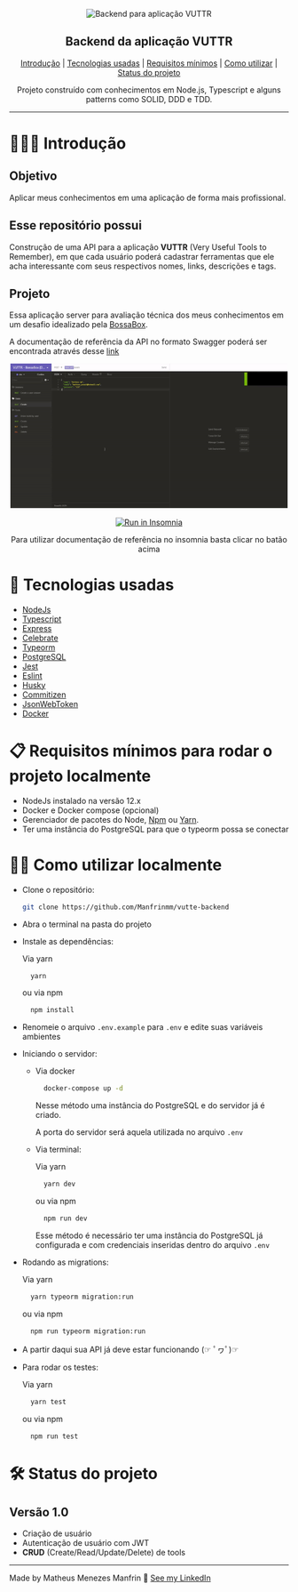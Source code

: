 <p align="center">

  <img width=150px height=150px src="https://image.flaticon.com/icons/svg/3465/3465047.svg" alt="Backend para aplicação VUTTR">

</p>

<h2 align="center">Backend da aplicação VUTTR</h2>

<div align="center">

[Introdução](#-Introdução)
| [Tecnologias usadas](#-Tecnologias-usadas)
| [Requisitos mínimos](#-Requisitos-mínimos)
| [Como utilizar](#-Como-utilizar-localmente)
| [Status do projeto](#-Status-do-projeto)

Projeto construído com conhecimentos em Node.js, Typescript e alguns patterns como SOLID, DDD e TDD.

</div>

---

# 👨🏻‍💻 Introdução

## Objetivo

Aplicar meus conhecimentos em uma aplicação de forma mais profissional.

## Esse repositório possui

Construção de uma API para a aplicação **VUTTR** (Very Useful Tools to Remember), em que cada usuário poderá cadastrar ferramentas que ele acha interessante com seus respectivos nomes, links, descrições e tags.

## Projeto

Essa aplicação server para avaliação técnica dos meus conhecimentos em um desafio idealizado pela [BossaBox](https://bossabox.com/).

A documentação de referência da API no formato Swagger poderá ser encontrada através desse [link](https://app.swaggerhub.com/apis-docs/Manfrinmm/VUTTR-API/1.0)

<div align="center" >
  <img width="500px" src="./docs/insomnia.gif"/>

[![Run in Insomnia](https://insomnia.rest/images/run.svg)](https://insomnia.rest/run/?label=VUTTR-backend&uri=https%3A%2F%2Fgithub.com%2FManfrinmm%2FVUTTR-backend%2Fblob%2Fmaster%2Fdocs%2Fdocumentation%2FInsomnia.json)

Para utilizar documentação de referência no insomnia basta clicar no batão acima

</div>

# 🚀 Tecnologias usadas

- [NodeJs](https://nodejs.org)
- [Typescript](https://www.typescriptlang.org)
- [Express](https://expressjs.com)
- [Celebrate](https://github.com/arb/celebrate#readme)
- [Typeorm](https://typeorm.io/#/)
- [PostgreSQL](https://www.postgresql.org/)
- [Jest](https://jestjs.io/)
- [Eslint](https://eslint.org/)
- [Husky](https://www.npmjs.com/package/husky)
- [Commitizen](https://www.npmjs.com/package/commitizen)
- [JsonWebToken](https://www.npmjs.com/package/jsonwebtoken)
- [Docker](https://www.docker.com/)

# 📋 Requisitos mínimos para rodar o projeto localmente

- NodeJs instalado na versão 12.x
- Docker e Docker compose (opcional)
- Gerenciador de pacotes do Node, [Npm](https://www.npmjs.com/) ou [Yarn](https://yarnpkg.com/).
- Ter uma instância do PostgreSQL para que o typeorm possa se conectar

# 🤹‍♂️ Como utilizar localmente

- Clone o repositório:

  ```bash
  git clone https://github.com/Manfrinmm/vutte-backend
  ```

- Abra o terminal na pasta do projeto

- Instale as dependências:

  Via yarn

  ```bash
    yarn
  ```

  ou via npm

  ```bash
    npm install
  ```

- Renomeie o arquivo `.env.example` para `.env` e edite suas variáveis ambientes

- Iniciando o servidor:

  - Via docker

    ```bash
      docker-compose up -d
    ```

    Nesse método uma instância do PostgreSQL e do servidor já é criado.

    A porta do servidor será aquela utilizada no arquivo `.env`

  - Via terminal:

    Via yarn

    ```bash
      yarn dev
    ```

    ou via npm

    ```bash
      npm run dev
    ```

    Esse método é necessário ter uma instância do PostgreSQL já configurada e com credenciais inseridas dentro do arquivo `.env`

- Rodando as migrations:

  Via yarn

  ```bash
    yarn typeorm migration:run
  ```

  ou via npm

  ```bash
    npm run typeorm migration:run
  ```

- A partir daqui sua API já deve estar funcionando (☞ ﾟヮﾟ)☞

- Para rodar os testes:

  Via yarn

  ```bash
    yarn test
  ```

  ou via npm

  ```bash
    npm run test
  ```

# 🛠 Status do projeto

## Versão 1.0

- Criação de usuário
- Autenticação de usuário com JWT
- **CRUD** (Create/Read/Update/Delete) de tools

---

Made by Matheus Menezes Manfrin 🦥 [See my LinkedIn](https://www.linkedin.com/in/matheusmmm/)
